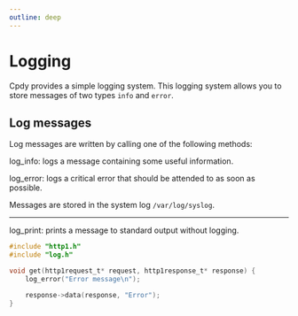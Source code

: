 ```yaml
---
outline: deep
---
```


# Logging

Cpdy provides a simple logging system. This logging system allows you to store messages of two types `info` and `error`.

## Log messages

Log messages are written by calling one of the following methods:

log_info: logs a message containing some useful information.

log_error: logs a critical error that should be attended to as soon as possible.

Messages are stored in the system log `/var/log/syslog`.

---

log_print: prints a message to standard output without logging.

```C
#include "http1.h"
#include "log.h"

void get(http1request_t* request, http1response_t* response) {
    log_error("Error message\n");

    response->data(response, "Error");
}
```
